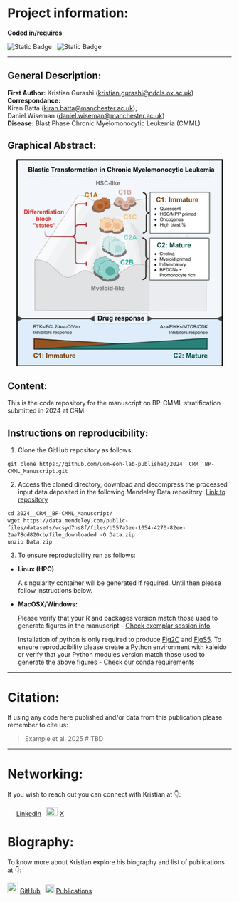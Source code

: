 
# Project information:

**Coded in/requires**:

![Static Badge](https://img.shields.io/badge/v4.3.3-blue?style=flat&logo=R)
&nbsp;
![Static Badge](https://img.shields.io/badge/v3.12.3-white?style=flat&logo=Python)

---

## General Description: 
**First Author:** Kristian Gurashi (kristian.gurashi@ndcls.ox.ac.uk)  
**Correspondance:**   
Kiran Batta (kiran.batta@manchester.ac.uk),    
Daniel Wiseman (daniel.wiseman@manchester.ac.uk)  
**Disease:** Blast Phase Chronic Myelomonocytic Leukemia (CMML)

## Graphical Abstract: 
<p align="center">
  <img src="https://github.com/uom-eoh-lab-published/2024__CRM__BP-CMML_Manuscript/blob/main/Graphical_Abstract.png" width="465" height="465">
</p>

## Content: 
This is the code repository for the manuscript on BP-CMML stratification submitted in 2024 at CRM.

## Instructions on reproducibility:

1) Clone the GitHub repository as follows:

```
git clone https://github.com/uom-eoh-lab-published/2024__CRM__BP-CMML_Manuscript.git
```

2) Access the cloned directory, download and decompress the processed input data deposited in the following Mendeley Data repository: [Link to repository](https://doi.org/10.17632/vcsyd7ns8f)

```
cd 2024__CRM__BP-CMML_Manuscript/
wget https://data.mendeley.com/public-files/datasets/vcsyd7ns8f/files/b557a3ee-1054-4270-82ee-2aa78cd820cb/file_downloaded -O Data.zip
unzip Data.zip
```

3) To ensure reproducibility run as follows:

  - **Linux (HPC)**  

    A singularity container will be generated if required. Until then please follow instructions below.

  - **MacOSX/Windows:**  

    Please verify that your R and packages version match those used to generate figures in the manuscript - [Check exemplar session info](https://github.com/uom-eoh-lab-published/2024__CRM__BP-CMML_Manuscript/blob/main/Scripts/Fig_01_Fig_S1/Fig_01_ABE_Fig_S1_SessionInfo.txt)  

    Installation of python is only required to produce [Fig2C](https://github.com/uom-eoh-lab-published/2024__CRM__BP-CMML_Manuscript/blob/main/Figures/Fig_02/Panel_C.png) and [FigS5](https://github.com/uom-eoh-lab-published/2024__CRM__BP-CMML_Manuscript/blob/main/Figures/Supplemental/Fig_S5.png). To ensure reproducibility please create a Python environment with kaleido or verify that your Python modules version match those used to generate the above figures - [Check our conda requirements](https://github.com/uom-eoh-lab-published/2024__CRM__BP-CMML_Manuscript/blob/main/python_conda_env_requirements.txt)  

---

# Citation:

If using any code here published and/or data from this publication please remember to cite us:

> Example et al. 2025 # TBD

---

# Networking:

If you wish to reach out you can connect with Kristian at :point_down::

<img src="https://static.licdn.com/aero-v1/sc/h/4221chis9yaztef5phd0v3lal" width="16" height="16"> [LinkedIn](https://www.linkedin.com/in/kristiangurashi/)
&nbsp;
<img src="https://icon-icons.com/downloadimage.php?id=256078&root=4029/PNG/256/&file=twitter_x_new_logo_x_rounded_icon_256078.png" width="26" height="20"> [X](https://www.x.com/krgurashi)

# Biography:

To know more about Kristian explore his biography and list of publications at :point_down::

<img src="https://github.githubassets.com/assets/GitHub-Mark-ea2971cee799.png" width="24" height="24"> [GitHub](https://github.com/)
&nbsp;
<img src="https://upload.wikimedia.org/wikipedia/commons/thumb/c/c7/Google_Scholar_logo.svg/240px-Google_Scholar_logo.svg.png" width="20" height="20"> [Publications](https://scholar.google.com/citations?user=X2D8HogAAAAJ&hl=en)


